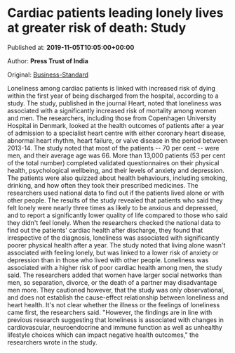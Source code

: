 
# Cardiac patients leading lonely lives at greater risk of death: Study

Published at: **2019-11-05T10:05:00+00:00**

Author: **Press Trust of India**

Original: [Business-Standard](https://www.business-standard.com/article/pti-stories/lonely-cardiac-patients-may-be-at-higher-death-risk-study-119110500917_1.html)

Loneliness among cardiac patients is linked with increased risk of dying within the first year of being discharged from the hospital, according to a study.
The study, published in the journal Heart, noted that loneliness was associated with a significantly increased risk of mortality among women and men.
The researchers, including those from Copenhagen University Hospital in Denmark, looked at the health outcomes of patients after a year of admission to a specialist heart centre with either coronary heart disease, abnormal heart rhythm, heart failure, or valve disease in the period between 2013-14.
The study noted that most of the patients -- 70 per cent -- were men, and their average age was 66.
More than 13,000 patients (53 per cent of the total number) completed validated questionnaires on their physical health, psychological wellbeing, and their levels of anxiety and depression.
The patients were also quizzed about health behaviours, including smoking, drinking, and how often they took their prescribed medicines.
The researchers used national data to find out if the patients lived alone or with other people.
The results of the study revealed that patients who said they felt lonely were nearly three times as likely to be anxious and depressed, and to report a significantly lower quality of life compared to those who said they didn't feel lonely.
When the researchers checked the national data to find out the patients' cardiac health after discharge, they found that irrespective of the diagnosis, loneliness was associated with significantly poorer physical health after a year.
The study noted that living alone wasn't associated with feeling lonely, but was linked to a lower risk of anxiety or depression than in those who lived with other people.
Loneliness was associated with a higher risk of poor cardiac health among men, the study said.
The researchers added that women have larger social networks than men, so separation, divorce, or the death of a partner may disadvantage men more.
They cautioned however, that the study was only observational, and does not establish the cause-effect relationship between loneliness and heart health.
It's not clear whether the illness or the feelings of loneliness came first, the researchers said.
"However, the findings are in line with previous research suggesting that loneliness is associated with changes in cardiovascular, neuroendocrine and immune function as well as unhealthy lifestyle choices which can impact negative health outcomes," the researchers wrote in the study.
